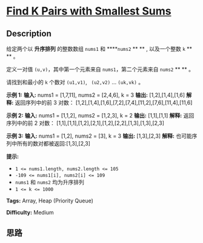 # [Find K Pairs with Smallest Sums][title]

## Description

给定两个以 **升序排列** 的整数数组 `nums1` 和 ****`nums2` ** ** , 以及一个整数 `k` ** ** 。

定义一对值 `(u,v)`，其中第一个元素来自 `nums1`，第二个元素来自 `nums2` ** ** 。

请找到和最小的 `k` 个数对 `(u1,v1)`, ` (u2,v2)`  ...  `(uk,vk)` 。



**示例 1:**
            **输入:** nums1 = [1,7,11], nums2 = [2,4,6], k = 3    **输出:** [1,2],[1,4],[1,6]    **解释:** 返回序列中的前 3 对数：         [1,2],[1,4],[1,6],[7,2],[7,4],[11,2],[7,6],[11,4],[11,6]    

**示例 2:**
            **输入:** nums1 = [1,1,2], nums2 = [1,2,3], k = 2    **输出:** [1,1],[1,1]    **解释:** 返回序列中的前 2 对数：         [1,1],[1,1],[1,2],[2,1],[1,2],[2,2],[1,3],[1,3],[2,3]    

**示例 3:**
            **输入:** nums1 = [1,2], nums2 = [3], k = 3     **输出:** [1,3],[2,3]    **解释:** 也可能序列中所有的数对都被返回:[1,3],[2,3]    



**提示:**

  * `1 <= nums1.length, nums2.length <= 105`
  * `-109 <= nums1[i], nums2[i] <= 109`
  * `nums1` 和 `nums2` 均为升序排列
  * `1 <= k <= 1000`


**Tags:** Array, Heap (Priority Queue)

**Difficulty:** Medium

## 思路

[title]: https://leetcode-cn.com/problems/find-k-pairs-with-smallest-sums
